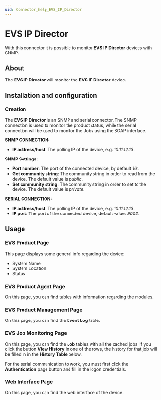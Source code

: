 ```yaml
---
uid: Connector_help_EVS_IP_Director
---
```


# EVS IP Director

With this connector it is possible to monitor **EVS IP Director** devices with SNMP.

## About

The **EVS IP Director** will monitor the **EVS IP Director** device.

## Installation and configuration

### Creation

The **EVS IP Director** is an SNMP and serial connector. The SNMP connection is used to monitor the product status, while the serial connection will be used to monitor the Jobs using the SOAP interface.

**SNMP CONNECTION:**

- **IP address/host**: The polling IP of the device, e.g. *10.11.12.13*.

**SNMP Settings:**

- **Port number**: The port of the connected device, by default *161*.
- **Get community string**: The community string in order to read from the device. The default value is *public*.
- **Set community string**: The community string in order to set to the device. The default value is *private*.

**SERIAL CONNECTION:**

- **IP address/host**: The polling IP of the device, e.g. *10.11.12.13*.
- **IP port**: The port of the connected device, default value: *9002*.

## Usage

### EVS Product Page

This page displays some general info regarding the device:

- System Name
- System Location
- Status

### EVS Product Agent Page

On this page, you can find tables with information regarding the modules.

### EVS Product Management Page

On this page, you can find the **Event Log** table.

### EVS Job Monitoring Page

On this page, you can find the **Job** tables with all the cached jobs. If you click the button **View History** in one of the rows, the history for that job will be filled in in the **History Table** below.

For the serial communication to work, you must first click the **Authentication** page button and fill in the logon credentials.

### Web Interface Page

On this page, you can find the web interface of the device.
